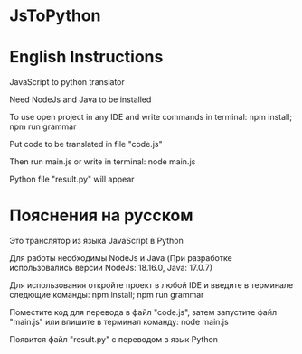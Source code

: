 # JsToPython
# English Instructions
JavaScript to python translator

Need NodeJs and Java to be installed

To use open project in any IDE and write commands in terminal:
npm install;
npm run grammar

Put code to be translated in file "code.js"

Then run main.js or write in terminal:
node main.js

Python file "result.py" will appear

# Пояснения на русском
Это транслятор из языка JavaScript в Python

Для работы необходимы NodeJs и Java (При разработке использовались версии NodeJs: 18.16.0, Java: 17.0.7)

Для использования откройте проект в любой IDE и введите в терминале следющие команды:
npm install;
npm run grammar

Поместите код для перевода в файл "code.js", затем запустите файл "main.js" или впишите в терминал команду:
node main.js

Появится файл "result.py" с переводом в язык Python
